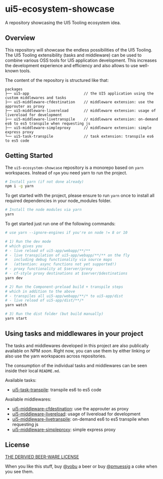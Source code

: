 # ui5-ecosystem-showcase

A repository showcasing the UI5 Tooling ecosystem idea.

## Overview

This repository will showcase the endless possibilities of the UI5 Tooling. The UI5 Tooling extensibility (tasks and middleware) can be used to combine various OSS tools for UI5 application development. This increases the development experience and efficiency and also allows to use well-known tools.

The content of the repository is structured like that:

```text
packages
├── ui5-app                         // the UI5 application using the custom middlewares and tasks
├── ui5-middleware-cfdestination    // middleware extension: use the approuter as proxy
├── ui5-middleware-livereload       // middleware extension: usage of livereload for development
├── ui5-middleware-livetranspile    // middleware extension: on-demand es6 to es5 transpile when requesting js
├── ui5-middleware-simpleproxy      // middleware extension: simple express proxy
└── ui5-task-transpile              // task extension: transpile es6 to es5 code
```

## Getting Started

The `ui5-ecosystem-showcase` repository is a monorepo based on `yarn` workspaces. Instead of `npm` you need yarn to run the project.

```bash
# Install yarn (if not done already)
npm i -g yarn
```

To get started with the project, please ensure to run `yarn` once to install all required dependencies in your node_modules folder.

```bash
# Install the node modules via yarn
yarn
```

To get started just run one of the following commands:

```bash
# use yarn --ignore-engines if you're on node != 8 or 10

# 1) Run the dev mode
# which gives you 
# - live reload of ui5-app/webapp/**/**
# - live transpilation of ui5-app/webapp/**/** on the fly
#   including debug functionality via source maps
#   (attention: async functions not yet supported!)
# - proxy functionality at $server/proxy
# - cf-style proxy destinations at $server/$destinations
yarn dev

# 2) Run the Component-preload build + transpile steps
# which in addition to the above
# - transpiles all ui5-app/webapp/**/* to ui5-app/dist
# - live reload of ui5-app/dist/**/*
yarn watch

# 3) Run the dist folder (but build manually)
yarn start
```

## Using tasks and middlewares in your project

The tasks and middlewares developed in this project are also publically available on NPM *soon*. Right now, you can use them by either linking or also use the yarn workspaces across repositories.

The consumption of the individual tasks and middlewares can be seen inside their local `README.md`.

Available tasks:

* [ui5-task-transpile](packages/ui5-task-transpile/README.md): transpile es6 to es5 code

Available middlewares:

* [ui5-middleware-cfdestination](packages/ui5-middleware-cfdestination/README.md): use the approuter as proxy
* [ui5-middleware-livereload](packages/ui5-middleware-livereload/README.md): usage of livereload for development
* [ui5-middleware-livetranspile](packages/ui5-middleware-livetranspile/README.md): on-demand es6 to es5 transpile when requesting js
* [ui5-middleware-simpleproxy](packages/ui5-middleware-simpleproxy/README.md): simple express proxy

## License

[THE DERIVIED BEER-WARE LICENSE](LICENSE)

When you like this stuff, buy [@vobu](https://twitter.com/vobu) a beer or buy [@pmuessig](https://twitter.com/pmuessig) a coke when you see them.
